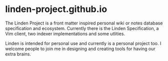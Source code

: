 # linden-project.github.io

The Linden Project is a front matter inspired personal wiki or notes database specification and ecosystem. Currently there is the Linden Specification, a Vim client, two indexer implementations and some utlities.

Linden is intended for personal use and currently is a personal project too. I welcome people to join me in designing and creating tools for having our extra brains.
